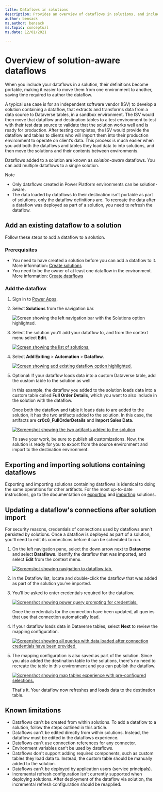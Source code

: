 ```yaml
---
title: Dataflows in solutions
description: Provides an overview of dataflows in solutions, and includes special considerations and limitations.
author: bensack
ms.author: bensack
ms.topic: conceptual 
ms.date: 12/01/2021 

---
```


# Overview of solution-aware dataflows

When you include your dataflows in a solution, their definitions become portable, making it easier to move them from one environment to another, saving time required to author the dataflow.

A typical use case is for an independent software vendor (ISV) to develop a solution containing a dataflow, that extracts and transforms data from a data source to Dataverse tables, in a sandbox environment. The ISV would then move that dataflow and destination tables to a test environment to test with their test data source to validate that the solution works well and is ready for production. After testing completes, the ISV would provide the dataflow and tables to clients who will import them into their production environment to operate on client’s data. This process is much easier when you add both the dataflows and tables they load data to into solutions, and then move the solutions and their contents between environments.

Dataflows added to a solution are known as *solution-aware* dataflows. You can add multiple dataflows to a single solution.

> [!NOTE]
>
> * Only dataflows created in Power Platform environments can be solution-aware.
> * The data loaded by dataflows to their destination isn't portable as part of solutions, only the dataflow definitions are. To recreate the data after a dataflow was deployed as part of a solution, you need to refresh the dataflow.

## Add an existing dataflow to a solution

Follow these steps to add a dataflow to a solution.

### Prerequisites

* You need to have created a solution before you can add a dataflow to it. More information: [Create solutions](/powerapps/maker/data-platform/create-solution)
* You need to be the owner of at least one dataflow in the environment. More information: [Create dataflows](/data-integration/dataflows/dataflows-integration-overview)

### Add the dataflow

1. Sign in to [Power Apps](https://powerapps.microsoft.com).
2. Select **Solutions** from the navigation bar.

   ![Screen showing the left navigation bar with the Solutions option highlighted.](./media/dataflows-solution-awareness/select-solutions-from-left-nav.png)

3. Select the solution you'll add your dataflow to, and from the context menu select **Edit**.

   [![Screen showing the list of solutions.](./media/dataflows-solution-awareness/Solutions_02_EditSolution.png)](./media/dataflows-solution-awareness/Solutions_02_EditSolution.png#lightbox)

4. Select **Add Exiting** > **Automation** > **Dataflow**.

   [![Screen showing add existing dataflow option highlighted.](./media/dataflows-solution-awareness/Solutions_03_AddExistingDataflow.png)](./media/dataflows-solution-awareness/Solutions_03_AddExistingDataflow.png#lightbox)

5. Optional: If your dataflow loads data into a custom Dataverse table, add the custom table to the solution as well.

   In this example, the dataflow you added to the solution loads data into a custom table called **Full Order Details**, which you want to also include in the solution with the dataflow.

   Once both the dataflow and table it loads data to are added to the solution, it has the two artifacts added to the solution. In this case, the artifacts are **cr0c8_FullOrderDetails** and **Import Sales Data**.

    [![Screenshot showing the two artifacts added to the solution](./media/dataflows-solution-awareness/Solutions_06_ComponentsAdded.png)](./media/dataflows-solution-awareness/Solutions_06_ComponentsAdded.png#lightbox)

   To save your work, be sure to publish all customizations. Now, the solution is ready for you to export from the source environment and import to the destination environment.

## Exporting and importing solutions containing dataflows

Exporting and importing solutions containing dataflows is identical to doing the same operations for other artifacts. For the most up-to-date instructions, go to the documentation on [exporting](/powerapps/maker/data-platform/export-solutions) and [importing](/powerapps/maker/data-platform/import-update-export-solutions) solutions.

## Updating a dataflow's connections after solution import

For security reasons, credentials of connections used by dataflows aren't persisted by solutions. Once a dataflow is deployed as part of a solution, you'll need to edit its connections before it can be scheduled to run.

1. On the left navigation pane, select the down arrow next to **Dataverse** and select **Dataflows**. Identify the dataflow that was imported, and select **Edit** from the context menu.

   [![Screenshot showing navigation to dataflow tab.](./media/dataflows-solution-awareness/Solutions_dataflows_after_Import_02.png)](./media/dataflows-solution-awareness/Solutions_dataflows_after_Import_02.png#lightbox)

2. In the Dataflow list, locate and double-click the dataflow that was added as part of the solution you’ve imported.

3. You'll be asked to enter credentials required for the dataflow.

   [![Screenshot showing power query prompting for credentials.](./media/dataflows-solution-awareness/Solutions_dataflows_after_Import_03.png)](./media/dataflows-solution-awareness/Solutions_dataflows_after_Import_03.png#lightbox)

   Once the credentials for the connection have been updated, all queries that use that connection automatically load.

4. If your dataflow loads data in Dataverse tables, select **Next** to review the mapping configuration.

   [![Screenshot showing all queries with data loaded after connection credentials have been provided.](./media/dataflows-solution-awareness/Solutions_dataflows_after_Import_05.png)](./media/dataflows-solution-awareness/Solutions_dataflows_after_Import_05.png#lightbox)

5. The mapping configuration is also saved as part of the solution. Since you also added the destination table to the solutions, there's no need to recreate the table in this environment and you can publish the dataflow.

   [![Screenshot showing map tables experience with pre-configured selections.](./media/dataflows-solution-awareness/Solutions_dataflows_after_Import_06.png)](./media/dataflows-solution-awareness/Solutions_dataflows_after_Import_06.png#lightbox)

   That's it. Your dataflow now refreshes and loads data to the destination table.

## Known limitations

* Dataflows can't be created from within solutions. To add a dataflow to a solution, follow the steps outlined in this article.
* Dataflows can't be edited directly from within solutions. Instead, the dataflow must be edited in the dataflows experience.
* Dataflows can't use connection references for any connector.
* Environment variables can't be used by dataflows.
* Dataflows don't support adding required components, such as custom tables they load data to. Instead, the custom table should be manually added to the solution.
* Dataflows can't be deployed by application users (service principals).
* Incremental refresh configuration isn't currently supported when deploying solutions. After deployment of the dataflow via solution, the incremental refresh configuration should be reapplied.
